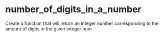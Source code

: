 # number_of_digits_in_a_number
Create a function that will return an integer number corresponding to the amount of digits in the given integer num
